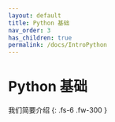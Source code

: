 ```yaml
---
layout: default
title: Python 基础
nav_order: 3
has_children: true
permalink: /docs/IntroPython
---
```


# Python 基础

我们简要介绍
{: .fs-6 .fw-300 }
